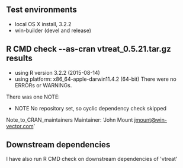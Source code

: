 ## Test environments
* local OS X install, 3.2.2
* win-builder (devel and release)

## R CMD check --as-cran vtreat_0.5.21.tar.gz results
* using R version 3.2.2 (2015-08-14)
* using platform: x86_64-apple-darwin11.4.2 (64-bit)
There were no ERRORs or WARNINGs. 

There was one NOTE:

* NOTE No repository set, so cyclic dependency check skipped

Note_to_CRAN_maintainers
Maintainer: ‘John Mount <jmount@win-vector.com>’

## Downstream dependencies
I have also run R CMD check on downstream dependencies of 'vtreat'
